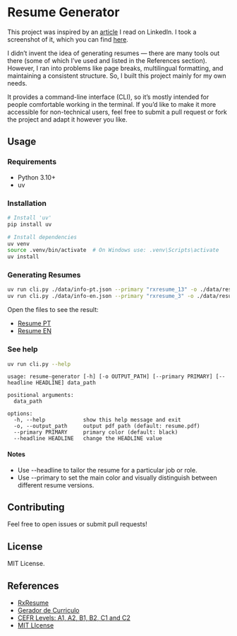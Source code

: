 # Resume Generator

This project was inspired by an [article](https://www.linkedin.com/posts/marcia-agostinho-developer_como-perdi-a-vaga-antes-mesmo-de-ser-lido-activity-7330572028774629378-ylcF/) I read on LinkedIn. I took a screenshot of it, which you can find [here](./extras/linkedIn-about-resumes.pdf).

I didn’t invent the idea of generating resumes — there are many tools out there (some of which I’ve used and listed in the References section). However, I ran into problems like page breaks, multilingual formatting, and maintaining a consistent structure. So, I built this project mainly for my own needs.

It provides a command-line interface (CLI), so it’s mostly intended for people comfortable working in the terminal. If you’d like to make it more accessible for non-technical users, feel free to submit a pull request or fork the project and adapt it however you like.

## Usage

### Requirements

- Python 3.10+
- uv

### Installation

```bash
# Install 'uv'
pip install uv

# Install dependencies
uv venv
source .venv/bin/activate  # On Windows use: .venv\Scripts\activate
uv install
```

### Generating Resumes

```bash
uv run cli.py ./data/info-pt.json --primary "rxresume_13" -o ./data/resume-pt.pdf
uv run cli.py ./data/info-en.json --primary "rxresume_3" -o ./data/resume-en.pdf
```

Open the files to see the result:
- [Resume PT](./data/resume-pt.pdf)
- [Resume EN](./data/resume-en.pdf)

### See help

```bash
uv run cli.py --help
```

```
usage: resume-generator [-h] [-o OUTPUT_PATH] [--primary PRIMARY] [--headline HEADLINE] data_path

positional arguments:
  data_path

options:
  -h, --help            show this help message and exit
  -o, --output_path     output pdf path (default: resume.pdf)
  --primary PRIMARY     primary color (default: black)
  --headline HEADLINE   change the HEADLINE value
```

#### Notes

- Use --headline to tailor the resume for a particular job or role.
- Use --primary to set the main color and visually distinguish between different resume versions.

## Contributing

Feel free to open issues or submit pull requests!

## License

MIT License.

## References

- [RxResume](https://rxresu.me/)
- [Gerador de Curriculo](https://ats-curriculo.vercel.app/)
- [CEFR Levels: A1, A2, B1, B2, C1 and C2](https://www.europassitalian.com/blog/cefr-levels/)
- [MIT LIcense](https://mit-license.org/)
